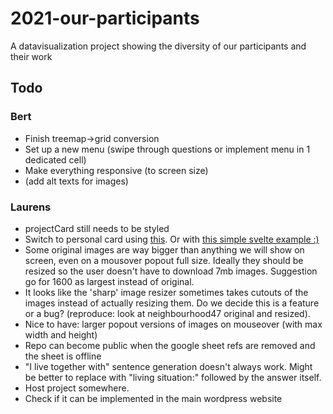 # 2021-our-participants
A datavisualization project showing the diversity of our participants and their work

## Todo

### Bert
- Finish treemap->grid conversion
- Set up a new menu (swipe through questions or implement menu in 1 dedicated cell)
- Make everything responsive (to screen size)
- (add alt texts for images)

### Laurens
- projectCard still needs to be styled
- Switch to personal card using [this](https://www.w3schools.com/howto/howto_css_flip_card.asp). Or with [this simple svelte example :)](https://svelte.dev/repl/9c5a422b0dfd4c43a7cd7fd807cdbb1c?version=3.24.0)
- Some original images are way bigger than anything we will show on screen, even on a mousover popout full size. Ideally they should be resized so the user doesn't have to download 7mb images.  Suggestion go for 1600 as largest instead of original.
- It looks like the 'sharp' image resizer sometimes takes cutouts of the images instead of actually resizing them. Do we decide this is a feature or a bug? (reproduce: look at neighbourhood47 original and resized).
- Nice to have: larger popout versions of images on mouseover (with max width and height)
- Repo can become public when the google sheet refs are removed and the sheet is offline
- "I live together with" sentence generation doesn't always work. Might be better to replace with "living situation:" followed by the answer itself.
- Host project somewhere. 
- Check if it can be implemented in the main wordpress website